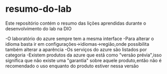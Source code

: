 # resumo-do-lab

Este repositório contém o resumo das lições aprendidas durante o desenvolvimento do lab na DIO

-O laboratório do azure sempre tem a mesma interface 
-Para alterar o idioma basta ir em configurações->idiomas->região,onde possibilita também alterar a aparência
-Os serviços do azure são listados por categoria
-Existem produtos da azure que estã como "versão prévia",isso significa que não existe uma "garantia" sobre aquele produto,então não é recomendado o uso enquanto do produto estiver nessa versão
